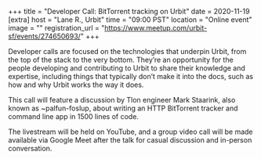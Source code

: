 
+++
title = "Developer Call: BitTorrent tracking on Urbit"
date = 2020-11-19
[extra]
host = "Lane R., Urbit"
time = "09:00 PST"
location = "Online event"
image = ""
registration_url = "https://www.meetup.com/urbit-sf/events/274650693/"
+++

<p>Developer calls are focused on the technologies that underpin Urbit, from the top of the stack to the very bottom. They’re an opportunity for the people developing and contributing to Urbit to share their knowledge and expertise, including things that typically don’t make it into the docs, such as how and why Urbit works the way it does.</p> <p>This call will feature a discussion by Tlon engineer Mark Staarink, also known as ~palfun-foslup, about writing an HTTP BitTorrent tracker and command line app in 1500 lines of code.</p> <p>The livestream will be held on YouTube, and a group video call will be made available via Google Meet after the talk for casual discussion and in-person conversation.</p> 
